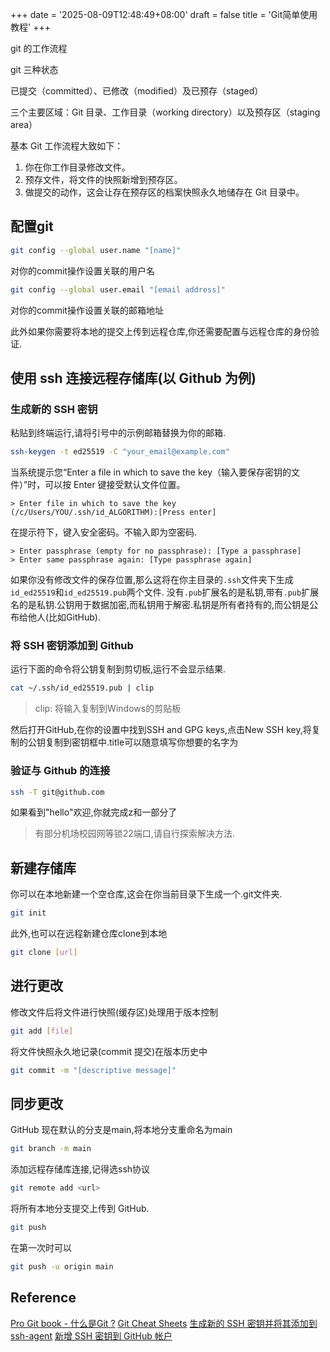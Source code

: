 +++
date = '2025-08-09T12:48:49+08:00'
draft = false
title = 'Git简单使用教程'
+++

git 的工作流程

git 三种状态

已提交（committed）、已修改（modified）及已预存（staged）

三个主要区域：Git 目录、工作目录（working directory）以及预存区（staging area）

基本 Git 工作流程大致如下：

  1. 你在你工作目录修改文件。
  2. 预存文件，将文件的快照新增到预存区。
  1. 做提交的动作，这会让存在预存区的档案快照永久地储存在 Git 目录中。


## 配置git

```sh
git config --global user.name "[name]"
```

对你的commit操作设置关联的用户名

```sh
git config --global user.email "[email address]"
```

对你的commit操作设置关联的邮箱地址

此外如果你需要将本地的提交上传到远程仓库,你还需要配置与远程仓库的身份验证.

## 使用 ssh 连接远程存储库(以 Github 为例)

### 生成新的 SSH 密钥

粘贴到终端运行,请将引号中的示例邮箱替换为你的邮箱.

```sh
ssh-keygen -t ed25519 -C "your_email@example.com"
```

当系统提示您“Enter a file in which to save the key（输入要保存密钥的文件）”时，可以按 Enter 键接受默认文件位置。

```
> Enter file in which to save the key (/c/Users/YOU/.ssh/id_ALGORITHM):[Press enter]
```

在提示符下，键入安全密码。不输入即为空密码.

```
> Enter passphrase (empty for no passphrase): [Type a passphrase]
> Enter same passphrase again: [Type passphrase again]
```

如果你没有修改文件的保存位置,那么这将在你主目录的`.ssh`文件夹下生成`id_ed25519`和`id_ed25519.pub`两个文件.
没有`.pub`扩展名的是私钥,带有`.pub`扩展名的是私钥.公钥用于数据加密,而私钥用于解密.私钥是所有者持有的,而公钥是公布给他人(比如GitHub).

### 将 SSH 密钥添加到 Github

运行下面的命令将公钥复制到剪切板,运行不会显示结果.

```sh
cat ~/.ssh/id_ed25519.pub | clip
```

> clip: 将输入复制到Windows的剪贴板

然后打开GitHub,在你的设置中找到SSH and GPG keys,点击New SSH key,将复制的公钥复制到密钥框中.title可以随意填写你想要的名字为

### 验证与 Github 的连接

```sh
ssh -T git@github.com
```
 如果看到"hello"欢迎,你就完成z和一部分了

 > 有部分机场校园网等锁22端口,请自行探索解决方法.


## 新建存储库

你可以在本地新建一个空仓库,这会在你当前目录下生成一个.git文件夹.

```sh
git init
```

此外,也可以在远程新建仓库clone到本地

```sh
git clone [url]
```

## 进行更改

修改文件后将文件进行快照(缓存区)处理用于版本控制

```sh
git add [file]
```

将文件快照永久地记录(commit 提交)在版本历史中

```sh
git commit -m "[descriptive message]"
```

## 同步更改

GitHub 现在默认的分支是main,将本地分支重命名为main

```sh
git branch -m main
```
添加远程存储库连接,记得选ssh协议

```sh
git remote add <url>
```

将所有本地分支提交上传到 GitHub.

```sh
git push
```

在第一次时可以
```sh
git push -u origin main
```

## Reference

[Pro Git book - 什么是Git ?](https://git-scm.com/book/zh/v2/%e8%b5%b7%e6%ad%a5-Git-%e6%98%af%e4%bb%80%e4%b9%88%ef%bc%9f)
[Git Cheat Sheets](https://training.github.com/downloads/zh_CN/github-git-cheat-sheet/)
[生成新的 SSH 密钥并将其添加到 ssh-agent](https://docs.github.com/zh/authentication/connecting-to-github-with-ssh/generating-a-new-ssh-key-and-adding-it-to-the-ssh-agent)
[新增 SSH 密钥到 GitHub 帐户](https://docs.github.com/zh/authentication/connecting-to-github-with-ssh/adding-a-new-ssh-key-to-your-github-account)
